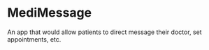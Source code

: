 # MediMessage
An app that would allow patients to direct message their doctor, set appointments, etc.
